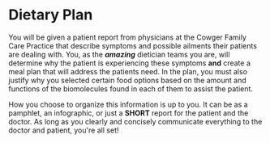 # Dietary Plan

You will be given a patient report from physicians at the Cowger Family Care Practice that describe symptoms and possible ailments their patients are dealing with. You, as the **_amazing_** dietician teams you are, will determine why the patient is experiencing these symptoms **and** create a meal plan that will address the patients need. In the plan, you must also justify why you selected certain food options based on the amount and functions of the biomolecules found in each of them to assist the patient.

How you choose to organize this information is up to you. It can be as a pamphlet, an infographic, or just a **SHORT** report for the patient and the doctor. As long as you clearly and concisely communicate everything to the doctor and patient, you're all set!

